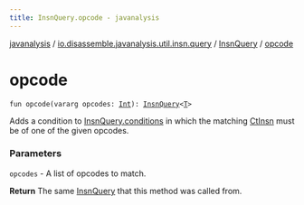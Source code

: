 ```yaml
---
title: InsnQuery.opcode - javanalysis
---
```


[javanalysis](../../index.html) / [io.disassemble.javanalysis.util.insn.query](../index.html) / [InsnQuery](index.html) / [opcode](./opcode.html)

# opcode

`fun opcode(vararg opcodes: `[`Int`](https://kotlinlang.org/api/latest/jvm/stdlib/kotlin/-int/index.html)`): `[`InsnQuery`](index.html)`<`[`T`](index.html#T)`>`

Adds a condition to [InsnQuery.conditions](conditions.html) in which the matching [CtInsn](../../io.disassemble.javanalysis.insn/-ct-insn/index.html) must be of one of the given opcodes.

### Parameters

`opcodes` - A list of opcodes to match.

**Return**
The same [InsnQuery](index.html) that this method was called from.

